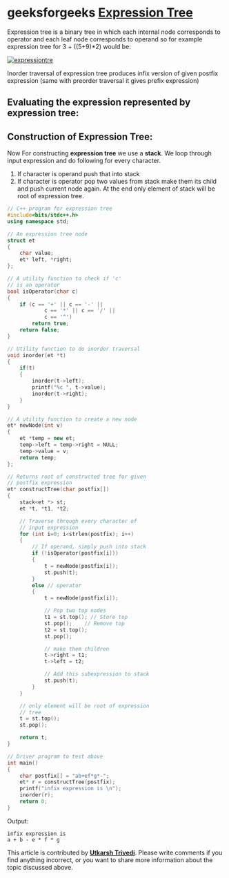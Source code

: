 # geeksforgeeks [Expression Tree](https://www.geeksforgeeks.org/expression-tree/)

 Expression tree is a binary tree in which each internal node corresponds to operator and each leaf node corresponds to operand so for example expression tree for 3 + ((5+9)*2) would be: 

 [![expressiontre](https://media.geeksforgeeks.org/wp-content/uploads/expression-tree.png)](https://media.geeksforgeeks.org/wp-content/uploads/expression-tree.png) 

 Inorder traversal of expression tree produces infix version of given postfix expression (same with preorder traversal it gives prefix expression) 

##  Evaluating the expression represented by expression tree: 





##  Construction of Expression Tree: 

 Now For constructing **expression tree** we use a **stack**. We loop through input expression and do following for every character.
1) If character is operand push that into stack
2) If character is operator pop two values from stack make them its child and push current node again.
At the end only element of stack will be root of expression tree. 

```C++
// C++ program for expression tree 
#include<bits/stdc++.h> 
using namespace std; 

// An expression tree node 
struct et 
{ 
	char value; 
	et* left, *right; 
}; 

// A utility function to check if 'c' 
// is an operator 
bool isOperator(char c) 
{ 
	if (c == '+' || c == '-' || 
			c == '*' || c == '/' || 
			c == '^') 
		return true; 
	return false; 
} 

// Utility function to do inorder traversal 
void inorder(et *t) 
{ 
	if(t) 
	{ 
		inorder(t->left); 
		printf("%c ", t->value); 
		inorder(t->right); 
	} 
} 

// A utility function to create a new node 
et* newNode(int v) 
{ 
	et *temp = new et; 
	temp->left = temp->right = NULL; 
	temp->value = v; 
	return temp; 
}; 

// Returns root of constructed tree for given 
// postfix expression 
et* constructTree(char postfix[]) 
{ 
	stack<et *> st; 
	et *t, *t1, *t2; 

	// Traverse through every character of 
	// input expression 
	for (int i=0; i<strlen(postfix); i++) 
	{ 
		// If operand, simply push into stack 
		if (!isOperator(postfix[i])) 
		{ 
			t = newNode(postfix[i]); 
			st.push(t); 
		} 
		else // operator 
		{ 
			t = newNode(postfix[i]); 

			// Pop two top nodes 
			t1 = st.top(); // Store top 
			st.pop();	 // Remove top 
			t2 = st.top(); 
			st.pop(); 

			// make them children 
			t->right = t1; 
			t->left = t2; 

			// Add this subexpression to stack 
			st.push(t); 
		} 
	} 

	// only element will be root of expression 
	// tree 
	t = st.top(); 
	st.pop(); 

	return t; 
} 

// Driver program to test above 
int main() 
{ 
	char postfix[] = "ab+ef*g*-"; 
	et* r = constructTree(postfix); 
	printf("infix expression is \n"); 
	inorder(r); 
	return 0; 
} 

```

Output:

```
infix expression is
a + b - e * f * g
```

This article is contributed by [**Utkarsh Trivedi**](https://www.linkedin.com/pub/utkarsh-trivedi/a7/69/253). Please write comments if you find anything incorrect, or you want to share more information about the topic discussed above.

